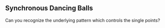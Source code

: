 ## Synchronous Dancing Balls

Can you recognize the underlying pattern which controls the single points?